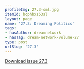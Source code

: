 ```yaml
---
profileImg: 27.3-sml.jpg
itemId: bcphbxz53sl
layout: page
name: '27.3: Dreaming Politics'
tags:
- hasAuthor: dreamnetwork
- hasTag: dream-network-volume-27
type: post
urlSlug: '27.3'
---
```

<a href="../files/pdfs/Volume_27/27.3_dreaming_politics.pdf" download="">Download issue 27.3</a>